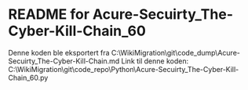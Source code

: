 # README for Acure-Secuirty_The-Cyber-Kill-Chain_60
Denne koden ble eksportert fra C:\WikiMigration\git\code_dump\Acure-Secuirty_The-Cyber-Kill-Chain.md
Link til denne koden: C:\WikiMigration\git\code_repo\Python\Acure-Secuirty_The-Cyber-Kill-Chain_60.py
